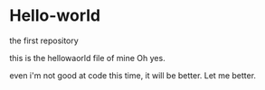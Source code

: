 # Hello-world
the first repository


this is the hellowaorld file of mine
Oh yes. 


even i'm not good at code this time, it will be better.
Let me better.

